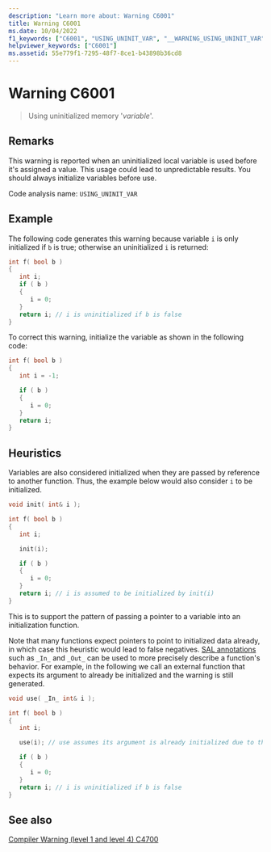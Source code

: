 ```yaml
---
description: "Learn more about: Warning C6001"
title: Warning C6001
ms.date: 10/04/2022
f1_keywords: ["C6001", "USING_UNINIT_VAR", "__WARNING_USING_UNINIT_VAR"]
helpviewer_keywords: ["C6001"]
ms.assetid: 55e779f1-7295-48f7-8ce1-b43898b36cd8
---
```

# Warning C6001

> Using uninitialized memory '*variable*'.

## Remarks

This warning is reported when an uninitialized local variable is used before it's assigned a value. This usage could lead to unpredictable results. You should always initialize variables before use.

Code analysis name: `USING_UNINIT_VAR`

## Example

The following code generates this warning because variable `i` is only initialized if `b` is true; otherwise an uninitialized `i` is returned:

```cpp
int f( bool b )
{
   int i;
   if ( b )
   {
      i = 0;
   }
   return i; // i is uninitialized if b is false
}
```

To correct this warning, initialize the variable as shown in the following code:

```cpp
int f( bool b )
{
   int i = -1;

   if ( b )
   {
      i = 0;
   }
   return i;
}
```

## Heuristics

Variables are also considered initialized when they are passed by reference to
another function. Thus, the example below would also consider `i` to be initialized.

```cpp
void init( int& i );

int f( bool b )
{
   int i;

   init(i);

   if ( b )
   {
      i = 0;
   }
   return i; // i is assumed to be initialized by init(i)
}
```

This is to support the pattern of passing a pointer to a variable into an
initialization function.

Note that many functions expect pointers to point to initialized data already,
in which case this heuristic would lead to false negatives. [SAL annotations]
such as `_In_` and `_Out_` can be used to more precisely describe a function's
behavior. For example, in the following we call an external function that
expects its argument to already be initialized and the warning is still
generated.

```cpp
void use( _In_ int& i );

int f( bool b )
{
   int i;

   use(i); // use assumes its argument is already initialized due to the _In_ annotation

   if ( b )
   {
      i = 0;
   }
   return i; // i is uninitialized if b is false
}
```

[SAL annotations]: ./annotating-function-parameters-and-return-values.md

## See also

[Compiler Warning (level 1 and level 4) C4700](../error-messages/compiler-warnings/compiler-warning-level-1-and-level-4-c4700.md)
